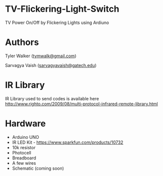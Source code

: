 TV-Flickering-Light-Switch
==========================

TV Power On/Off by Flickering Lights using Ardiuno

Authors
=======
Tyler Walker (tymwalk@gmail.com)

Sarvagya Vaish (sarvagyavaish@gatech.edu)

IR Library
==========
IR Library used to send codes is available here 
http://www.righto.com/2009/08/multi-protocol-infrared-remote-library.html

Hardware
========
* Arduino UNO
* IR LED Kit - https://www.sparkfun.com/products/10732
* 10k resistor
* Photocell
* Breadboard
* A few wires
* Schematic (coming soon)

